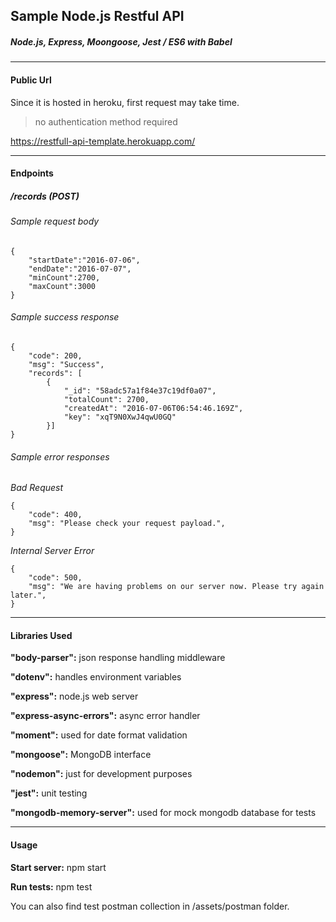 ## Sample Node.js Restful API
##### Node.js, Express, Moongoose, Jest / ES6 with Babel
------------
#### Public Url
Since it is hosted in heroku, first request may take time.
> no authentication method required

https://restfull-api-template.herokuapp.com/

------------
#### Endpoints
 ##### /records (POST)
###### Sample request body
   

    {
    	"startDate":"2016-07-06",
    	"endDate":"2016-07-07",
    	"minCount":2700,
    	"maxCount":3000
    }
    
###### Sample success response
    
    {
        "code": 200,
        "msg": "Success",
        "records": [
            {
                "_id": "58adc57a1f84e37c19df0a07",
                "totalCount": 2700,
                "createdAt": "2016-07-06T06:54:46.169Z",
                "key": "xqT9N0XwJ4qwU0GQ"
            }]
    }
    

###### Sample error responses
*Bad Request*
    
    {
        "code": 400,
        "msg": "Please check your request payload.",
    }
    
*Internal Server Error*
    
    {
        "code": 500,
        "msg": "We are having problems on our server now. Please try again later.",
    }
    


------------
#### Libraries Used
**"body-parser":** json response handling middleware

**"dotenv":** handles environment variables

**"express":** node.js web server

**"express-async-errors":** async error handler

**"moment":** used for date format validation

**"mongoose":** MongoDB interface

**"nodemon":** just for development purposes

**"jest":** unit testing

**"mongodb-memory-server":** used for mock mongodb database for tests

------------
####  Usage
**Start server:** npm start

**Run tests:** npm test

You can also find test postman collection in /assets/postman folder.
